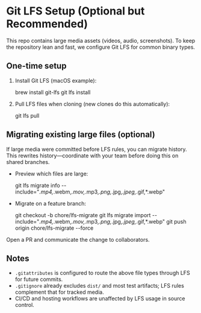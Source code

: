 # Git LFS Setup (Optional but Recommended)

This repo contains large media assets (videos, audio, screenshots). To keep the repository lean and fast, we configure Git LFS for common binary types.

## One-time setup

1) Install Git LFS (macOS example):

   brew install git-lfs
   git lfs install

2) Pull LFS files when cloning (new clones do this automatically):

   git lfs pull

## Migrating existing large files (optional)

If large media were committed before LFS rules, you can migrate history. This rewrites history—coordinate with your team before doing this on shared branches.

- Preview which files are large:

  git lfs migrate info --include="*.mp4,*.webm,*.mov,*.mp3,*.png,*.jpg,*.jpeg,*.gif,*.webp"

- Migrate on a feature branch:

  git checkout -b chore/lfs-migrate
  git lfs migrate import --include="*.mp4,*.webm,*.mov,*.mp3,*.png,*.jpg,*.jpeg,*.gif,*.webp"
  git push origin chore/lfs-migrate --force

Open a PR and communicate the change to collaborators.

## Notes

- `.gitattributes` is configured to route the above file types through LFS for future commits.
- `.gitignore` already excludes `dist/` and most test artifacts; LFS rules complement that for tracked media.
- CI/CD and hosting workflows are unaffected by LFS usage in source control.

